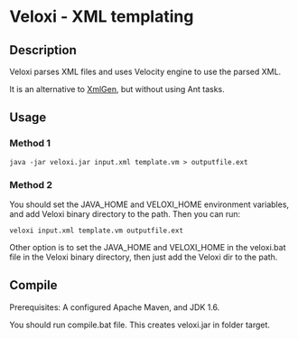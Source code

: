 # Veloxi - XML templating

## Description

Veloxi parses XML files and uses Velocity engine to use the parsed XML.

It is an alternative to [XmlGen], but without using Ant tasks.

## Usage

### Method 1

    java -jar veloxi.jar input.xml template.vm > outputfile.ext
	
### Method 2

You should set the JAVA_HOME and VELOXI_HOME environment variables,
and add Veloxi binary directory to the path. Then you can run:

    veloxi input.xml template.vm outputfile.ext
	
Other option is to set the JAVA_HOME and VELOXI_HOME in the veloxi.bat
file in the Veloxi binary directory, then just add the Veloxi dir to
the path.

## Compile

Prerequisites: A configured Apache Maven, and JDK 1.6.

You should run compile.bat file. This creates veloxi.jar in folder target.

   [XmlGen]: http://xmlgen.sourceforge.net/